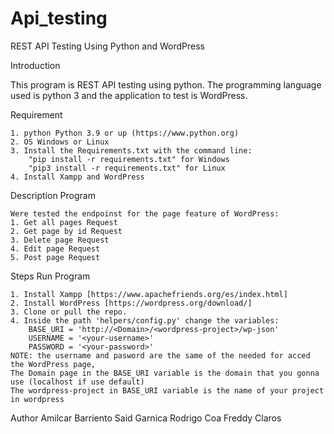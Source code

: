 # Api_testing

REST API Testing Using Python and WordPress

Introduction

This program is REST API testing using python. The programming language 
used is python 3 and the application to test is WordPress.

Requirement

    1. python Python 3.9 or up (https://www.python.org)
    2. OS Windows or Linux
    3. Install the Requirements.txt with the command line:
        "pip install -r requirements.txt" for Windows
        "pip3 install -r requirements.txt" for Linux
    4. Install Xampp and WordPress

Description Program
    
    Were tested the endpoinst for the page feature of WordPress:
    1. Get all pages Request
    2. Get page by id Request
    3. Delete page Request
    4. Edit page Request
    5. Post page Request

Steps Run Program

    1. Install Xampp [https://www.apachefriends.org/es/index.html]
    2. Install WordPress [https://wordpress.org/download/]
    3. Clone or pull the repo.
    4. Inside the path 'helpers/config.py' change the variables:
        BASE_URI = 'http://<Domain>/<wordpress-project>/wp-json'
        USERNAME = '<your-username>'
        PASSWORD = '<your-password>'
    NOTE: the username and pasword are the same of the needed for acced the WordPress page,
    The Domain page in the BASE_URI variable is the domain that you gonna use (localhost if use default)
    The wordpress-project in BASE_URI variable is the name of your project in wordpress

Author
    Amilcar Barriento
    Said Garnica
    Rodrigo Coa
    Freddy Claros
    